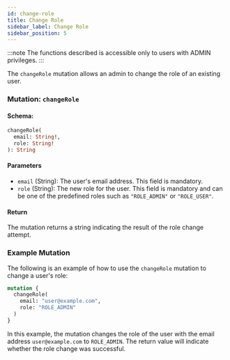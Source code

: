 ```yaml
---
id: change-role
title: Change Role
sidebar_label: Change Role
sidebar_position: 5
---
```


:::note
The functions described is accessible only to users with ADMIN privileges.
:::

The `changeRole` mutation allows an admin to change the role of an existing user.

### Mutation: `changeRole`

#### Schema:
```graphql
changeRole(
  email: String!,
  role: String!
): String
```

#### Parameters

- `email` (String): The user's email address. This field is mandatory.
- `role` (String): The new role for the user. This field is mandatory and can be one of the predefined roles such as `"ROLE_ADMIN"` or `"ROLE_USER"`.

#### Return

The mutation returns a string indicating the result of the role change attempt.

### Example Mutation

The following is an example of how to use the `changeRole` mutation to change a user's role:

```graphql
mutation {
  changeRole(
    email: "user@example.com",
    role: "ROLE_ADMIN"
  )
}
```

In this example, the mutation changes the role of the user with the email address `user@example.com` to `ROLE_ADMIN`. The return value will indicate whether the role change was successful.